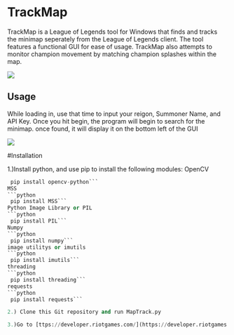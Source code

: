 # TrackMap


TrackMap is a League of Legends tool for Windows that finds and tracks the minimap seperately from the League of Legends client. The tool features a functional GUI for ease of usage. TrackMap also attempts to monitor champion movement by matching champion splashes within the map. 

![](https://imgur.com/LSrTSJX.png)

## Usage
While loading in, use that time to input your reigon, Summoner Name, and API Key. Once you hit begin, the program will begin to search for the minimap. once found, it will display it on the bottom left of the GUI

![](https://imgur.com/ed0U45Z.png)

#Installation

1.)Install python, and use pip to install the following modules:
OpenCV
```python 
 pip install opencv-python```
MSS
```python 
 pip install MSS```
Python Image Library or PIL
```python 
 pip install PIL```
Numpy
```python 
 pip install numpy```
image utilitys or imutils
```python 
 pip install imutils```
threading
```python 
 pip install threading```
requests
```python 
 pip install requests```

2.) Clone this Git repository and run MapTrack.py

3.)Go to [ttps://developer.riotgames.com/](https://developer.riotgames.com/) To get your API key

